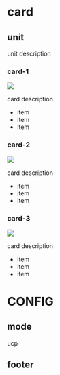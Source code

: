 # card

## unit

unit description 

### card-1

![](image/cart.svg)

card description 

- item
- item
- item

### card-2

![](image/cart.svg)

card description 

- item
- item
- item

### card-3

![](image/cart.svg)

card description 

- item
- item
- item






# CONFIG

## mode

ucp

## footer